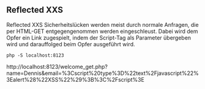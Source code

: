 ## Reflected XXS

Reflected XXS Sicherheitslücken werden meist durch normale Anfragen, die per HTML-GET entgegengenommen werden eingeschleust. Dabei wird dem Opfer ein Link zugespielt, indem der Script-Tag als Parameter übergeben wird und darauffolged beim Opfer ausgeführt wird. 

```shell
php -S localhost:8123
```

http://localhost:8123/welcome_get.php?name=Dennis&email=%3Cscript%20type%3D%22text%2Fjavascript%22%3Ealert%28%22XSS%22%29%3B%3C%2Fscript%3E
